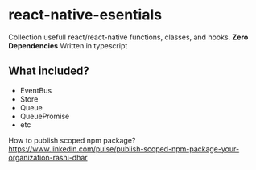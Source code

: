 # react-native-esentials

Collection usefull react/react-native functions, classes, and hooks. 
**Zero Dependencies**
Written in typescript

## What included?
 - EventBus
 - Store
 - Queue
 - QueuePromise
 - etc

How to publish scoped npm package?
https://www.linkedin.com/pulse/publish-scoped-npm-package-your-organization-rashi-dhar
